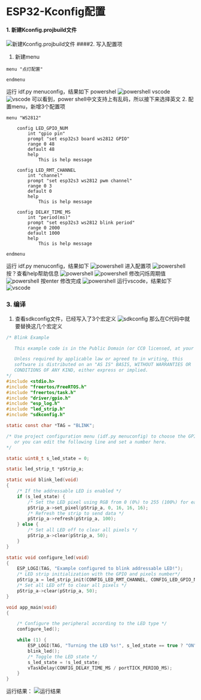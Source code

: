 # ESP32-Kconfig配置
#### 1. 新建Kconfig.projbuild文件
![新建Kconfig.projbuild文件](https://ding-aliyun.oss-cn-shenzhen.aliyuncs.com/esp32/section6_esp32-kconfig-new.png)
####2. 写入配置项
1. 新建menu
```
menu "点灯配置"

endmenu
```
运行 idf.py menuconfig，结果如下
powershel
![powershell](https://ding-aliyun.oss-cn-shenzhen.aliyuncs.com/esp32/section6_esp32-kconfig-powershell.png)
vscode
![vscode](https://ding-aliyun.oss-cn-shenzhen.aliyuncs.com/esp32/section6_esp32-kconfig-vscode.png)
可以看到，power shell中文支持上有乱码，所以接下来选择英文
2. 配置menu，新增3个配置项
```
menu "WS2812"

	config LED_GPIO_NUM
		int "gpio pin"
		prompt "set esp32s3 board ws2812 GPIO"
		range 0 48
		default 48
		help
			This is help message
	
	config LED_RMT_CHANNEL
		int "channel"
		prompt "set esp32s3 ws2812 pwm channel"
		range 0 3
		default 0
		help
			This is help message
	
	config DELAY_TIME_MS
		int "period(ms)"
		prompt "set esp32s3 ws2812 blink period"
		range 0 2000
		default 1000
		help
			This is help message

endmenu
```
运行 idf.py menuconfig，结果如下
![powershell](https://ding-aliyun.oss-cn-shenzhen.aliyuncs.com/esp32/section6_esp32-kconfig-powershell-result1.png)
进入配置项
![powershell](https://ding-aliyun.oss-cn-shenzhen.aliyuncs.com/esp32/section6_esp32-kconfig-powershell-result2.png)
按？查看help帮助信息
![powershell](https://ding-aliyun.oss-cn-shenzhen.aliyuncs.com/esp32/section6_esp32-kconfig-powershell-result3.png)
![powershell](https://ding-aliyun.oss-cn-shenzhen.aliyuncs.com/esp32/section6_esp32-kconfig-powershell-result4.png)
修改闪烁周期值
![powershell](https://ding-aliyun.oss-cn-shenzhen.aliyuncs.com/esp32/section6_esp32-kconfig-powershell-result5.png)
按enter 修改完成
![powershell](https://ding-aliyun.oss-cn-shenzhen.aliyuncs.com/esp32/section6_esp32-kconfig-powershell-result6.png)
运行vscode，结果如下
![vscode](https://ding-aliyun.oss-cn-shenzhen.aliyuncs.com/esp32/section6_esp32-kconfig-vscode-result.png)
### 3. 编译
1. 查看sdkconfig文件，已经写入了3个宏定义
![sdkconfig](https://ding-aliyun.oss-cn-shenzhen.aliyuncs.com/esp32/section6_esp32-sdkconfig.png)
那么在C代码中就要替换这几个宏定义
```c
/* Blink Example

   This example code is in the Public Domain (or CC0 licensed, at your option.)

   Unless required by applicable law or agreed to in writing, this
   software is distributed on an "AS IS" BASIS, WITHOUT WARRANTIES OR
   CONDITIONS OF ANY KIND, either express or implied.
*/
#include <stdio.h>
#include "freertos/FreeRTOS.h"
#include "freertos/task.h"
#include "driver/gpio.h"
#include "esp_log.h"
#include "led_strip.h"
#include "sdkconfig.h"

static const char *TAG = "BLINK";

/* Use project configuration menu (idf.py menuconfig) to choose the GPIO to blink,
   or you can edit the following line and set a number here.
*/

static uint8_t s_led_state = 0;

static led_strip_t *pStrip_a;

static void blink_led(void)
{
    /* If the addressable LED is enabled */
    if (s_led_state) {
        /* Set the LED pixel using RGB from 0 (0%) to 255 (100%) for each color */
        pStrip_a->set_pixel(pStrip_a, 0, 16, 16, 16);
        /* Refresh the strip to send data */
        pStrip_a->refresh(pStrip_a, 100);
    } else {
        /* Set all LED off to clear all pixels */
        pStrip_a->clear(pStrip_a, 50);
    }
}

static void configure_led(void)
{
    ESP_LOGI(TAG, "Example configured to blink addressable LED!");
    /* LED strip initialization with the GPIO and pixels number*/
    pStrip_a = led_strip_init(CONFIG_LED_RMT_CHANNEL, CONFIG_LED_GPIO_NUM, 1);
    /* Set all LED off to clear all pixels */
    pStrip_a->clear(pStrip_a, 50);
}

void app_main(void)
{

    /* Configure the peripheral according to the LED type */
    configure_led();

    while (1) {
        ESP_LOGI(TAG, "Turning the LED %s!", s_led_state == true ? "ON" : "OFF");
        blink_led();
        /* Toggle the LED state */
        s_led_state = !s_led_state;
        vTaskDelay(CONFIG_DELAY_TIME_MS / portTICK_PERIOD_MS);
    }
}
```
运行结果：
![运行结果](https://ding-aliyun.oss-cn-shenzhen.aliyuncs.com/esp32/section6_esp32-sdkconfig-result1.png)
